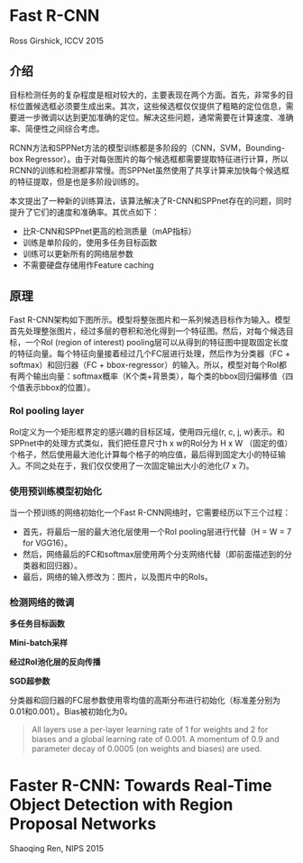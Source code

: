 # Fast R-CNN

Ross Girshick, ICCV 2015

## 介绍

目标检测任务的复杂程度是相对较大的，主要表现在两个方面。首先，非常多的目标位置候选框必须要生成出来。其次，这些候选框仅仅提供了粗略的定位信息，需要进一步微调以达到更加准确的定位。解决这些问题，通常需要在计算速度、准确率、简便性之间综合考虑。

RCNN方法和SPPNet方法的模型训练都是多阶段的（CNN，SVM，Bounding-box Regressor）。由于对每张图片的每个候选框都需要提取特征进行计算，所以RCNN的训练和检测都非常慢。而SPPNet虽然使用了共享计算来加快每个候选框的特征提取，但是也是多阶段训练的。

本文提出了一种新的训练算法，该算法解决了R-CNN和SPPnet存在的问题，同时提升了它们的速度和准确率。其优点如下：
- 比R-CNN和SPPnet更高的检测质量（mAP指标）
- 训练是单阶段的，使用多任务目标函数
- 训练可以更新所有的网络层参数
- 不需要硬盘存储用作Feature caching

## 原理

Fast R-CNN架构如下图所示。模型将整张图片和一系列候选目标作为输入。模型首先处理整张图片，经过多层的卷积和池化得到一个特征图。然后，对每个候选目标，一个RoI (region of interest) pooling层可以从得到的特征图中提取固定长度的特征向量。每个特征向量接着经过几个FC层进行处理，然后作为分类器（FC + softmax）和回归器（FC + bbox-regressor）的输入。所以，模型对每个RoI都有两个输出向量：softmax概率（K个类+背景类），每个类的bbox回归偏移值（四个值表示bbox的位置）。

### RoI pooling layer

RoI定义为一个矩形框界定的感兴趣的目标区域，使用四元组(r, c, j, w)表示。和SPPnet中的处理方式类似，我们把任意尺寸h x w的RoI分为 H x W （固定的值）个格子，然后使用最大池化计算每个格子的响应值，最后得到固定大小的特征输入。不同之处在于，我们仅仅使用了一次固定输出大小的池化(7 x 7)。

### 使用预训练模型初始化

当一个预训练的网络初始化一个Fast R-CNN网络时，它需要经历以下三个过程：
- 首先，将最后一层的最大池化层使用一个RoI pooling层进行代替（H = W = 7 for VGG16）。
- 然后，网络最后的FC和softmax层使用两个分支网络代替（即前面描述到的分类器和回归器）。
- 最后，网络的输入修改为：图片，以及图片中的RoIs。

### 检测网络的微调

**多任务目标函数**


**Mini-batch采样**


**经过RoI池化层的反向传播**


**SGD超参数**

分类器和回归器的FC层参数使用零均值的高斯分布进行初始化（标准差分别为0.01和0.001）。Bias被初始化为0。

> All layers use a per-layer learning rate of 1 for weights and 2 for biases and a global learning rate of 0.001. A momentum of 0.9 and parameter decay of 0.0005 (on weights and biases) are used.


# Faster R-CNN: Towards Real-Time Object Detection with Region Proposal Networks

Shaoqing Ren, NIPS 2015

